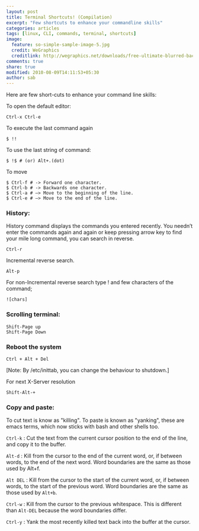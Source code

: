 ```yaml
---
layout: post
title: Terminal Shortcuts! (Compilation)
excerpt: "Few shortcuts to enhance your commandline skills"
categories: articles
tags: [linux, CLI, commands, terminal, shortcuts]
image:
  feature: so-simple-sample-image-5.jpg
  credit: WeGraphics
  creditlink: http://wegraphics.net/downloads/free-ultimate-blurred-background-pack/
comments: true
share: true
modified: 2010-08-09T14:11:53+05:30
author: sab
---
```


Here are few short-cuts to enhance your command line skills:

To open the default editor:

```console
Ctrl-x Ctrl-e
```
To execute the last command again

```console
$ !!
```

To use the last string of command:

```console
$ !$ # (or) Alt+.(dot)
```

To move

```console
$ Ctrl-f # -> Forward one character.
$ Ctrl-b # -> Backwards one character.
$ Ctrl-a # —> Move to the beginning of the line.
$ Ctrl-e # —> Move to the end of the line.
```

### History:

History command displays the commands you entered recently. You needn’t enter
the commands again and again or keep pressing arrow key to find your mile long
command, you can search in reverse.

```
Ctrl-r
```

Incremental reverse search.

```
Alt-p
```

For non-Incremental reverse search type ! and few characters of the command;

```
![chars]
```

### Scrolling terminal:

```
Shift-Page up
Shift-Page Down
```

### Reboot the system

```
Ctrl + Alt + Del
```

[Note: By /etc/inittab, you can change the behaviour to shutdown.]

For next X-Server resolution

```
Shift-Alt-+
```

### Copy and paste:

To cut text is know as "killing". To paste is known as "yanking", these are
emacs terms, which now sticks with bash and other shells too.

`Ctrl-k`
:    Cut the text from the current cursor position to the end of the line, and copy it to the buffer.

`Alt-d`
: Kill from the cursor to the end of the current word, or, if between words, to
  the end of the next word. Word boundaries are the same as those used by Alt+f.

`Alt DEL`
: Kill from the cursor to the start of the current word, or, if between words,
  to the start of the previous word. Word boundaries are the same as those used by
  `Alt+b`.

`Ctrl-w`
: Kill from the cursor to the previous whitespace. This is different than
  `Alt-DEL` because the word boundaries differ.
  
`Ctrl-y`
: Yank the most recently killed text back into the buffer at the cursor.
